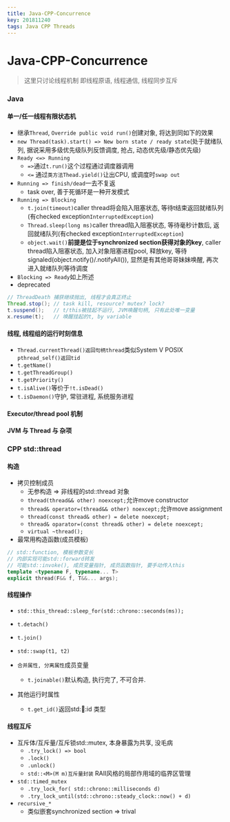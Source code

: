 ```yaml
---
title: Java-CPP-Concurrence
key: 201811240
tags: Java CPP Threads
---
```



# Java-CPP-Concurrence
> 这里只讨论线程机制
> 即线程原语, 线程通信, 线程同步互斥
> 

### Java

#### 单一/任一线程有限状态机
- 继承`Thread`, `Override public void run()`创建对象, 将达到同如下的效果
- `new Thread(task).start() => New born state / ready state`(处于就绪队列, 据说采用多级优先级队列反馈调度, 抢占, 动态优先级/静态优先级)
- `Ready <=> Running` 
   - `=>`通过`t.run()`这个过程通过调度器调用
   - `<=` 通过`类方法Thead.yield()`让出CPU, 或调度时`swap out`
- `Running => finish/dead`一去不复返
   - task over, 善于死循环是一种开发模式
- `Running => Blocking`
   - `t.join(timeout)`caller thread将会陷入阻塞状态, 等待t结束返回就绪队列(有checked exception`InterruptedException`)
   - `Thread.sleep(long ms)`caller thread陷入阻塞状态, 等待毫秒计数后, 返回就绪队列(有checked exception`InterruptedException`)
   - `object.wait()`**前提是位于synchronized section获得对象的key**, caller thread陷入阻塞状态, 加入对象阻塞进程pool, 释放key, 等待signaled(object.notify()/.notifyAll()), 显然是有其他哥哥妹妹唤醒, 再次进入就绪队列等待调度
- `Blocking => Ready`如上所述
- deprecated

```Java
// ThreadDeath 捕获继续抛出, 线程才会真正终止
Thread.stop(); // task kill, resource? mutex? lock?
t.suspend();   // t/this被挂起不运行, JVM唤醒句柄, 只有此处唯一变量
x.resume(t);   // 唤醒挂起的t, by variable
```

#### 线程, 线程组的运行时刻信息
- `Thread.currentThread()返回句柄thread`类似System V POSIX `pthread_self()返回tid`
- `t.getName()`
- `t.getThreadGroup()`
- `t.getPriority()`
- `t.isAlive()`等价于`!t.isDead()`
- `t.isDaemon()`守护, 常驻进程, 系统服务进程

#### Executor/thread pool 机制

#### JVM 与 Thread 与 杂项

### CPP std::thread
#### 构造
- 拷贝控制成员
   - 无参构造 => 非线程的std::thread 对象
   - `thread(thread&& other) noexcept;`允许move constructor
   - `thread& operator=(thread&& other) noexcept;`允许move assignment
   - `thread(const thread& other) = delete noexcept;`
   - `thread& oparator=(const thread& other) = delete noexcept;`
   - `virtual ~thread();`
- 最常用构造函数(成员模板)

```C++
// std::function, 模板参数变长
// 内部实现可能std::forward转发
// 可能std::invoke(), 成员变量指针, 成员函数指针, 要手动传入this
template <typename F, typename... T>
explicit thread(F&& f, T&&... args);
```
#### 线程操作
- `std::this_thread::sleep_for(std::chrono::seconds(ms));`
- `t.detach()`
- `t.join()`
- `std::swap(t1, t2)`

- `合并属性, 分离属性`成员变量
   - `t.joinable()`默认构造, 执行完了, 不可合并.
- 其他运行时属性
   - `t.get_id()`返回std::thread::id 类型

#### 线程互斥
- 互斥体/互斥量/互斥锁std::mutex, 本身暴露为共享, 没毛病
   - `.try_lock() => bool`
   - `.lock()`
   - `.unlock()`
   - `std::<M>(M m)互斥量封装` RAII风格的局部作用域的临界区管理
- `std::timed_mutex`
   - `.try_lock_for( std::chrono::milliseconds d)`
   - `.try_lock_until(std::chrono::steady_clock::now() + d)`
- `recursive_*`
   - 类似嵌套synchronized section => trival